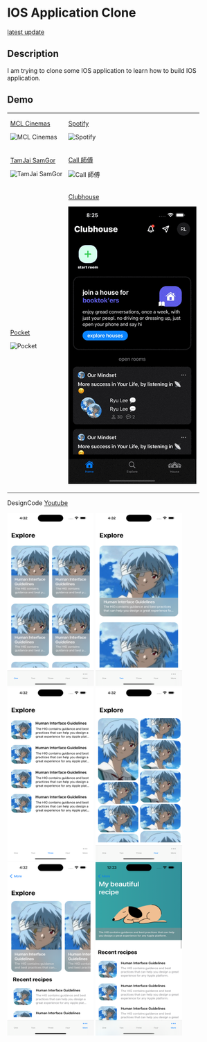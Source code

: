 # IOS Application Clone

[latest update](./mcl-cinemas/update.md)

## Description

I am trying to clone some IOS application to learn how to build IOS application.

## Demo

<table>
<tr>
<td>

[MCL Cinemas](https://apps.apple.com/hk/app/mcl-cinemas-ticketing/id807365065?l=en-GB)

![MCL Cinemas](./assets/mcl-cinemas/mcl-cinemas.gif)

</td>

<td>

[Spotify](https://apps.apple.com/us/app/spotify-discover-new-music/id324684580)

![Spotify](./assets/spotify/spotify.gif)

</td>

</tr>

<tr>

<td>

[TamJai SamGor](https://apps.apple.com/hk/app/%E8%AD%9A%E4%BB%94%E4%B8%89%E5%93%A5%E7%B1%B3%E7%B7%9A-tamjai-samgor-mixian/id1623985775?l=en)

![TamJai SamGor](./assets/tamjaisamgor/tamjaisamgor.gif)

</td>

<td>

[Call 師傅](https://apps.apple.com/hk/app/call-shi-fu-yong-hu-ban/id943297218?l=zh)

![Call 師傅](./assets/callcfu/callcfu.gif)

</td>

</tr>

<tr>
<td>

[Pocket](https://apps.apple.com/tw/app/pocket/id309601447)

![Pocket](./assets/pocket/Pocket.gif)

</td>

<td>

[Clubhouse](https://apps.apple.com/us/app/clubhouse-drop-in-audio-chat/id1503133294)

![Clubhouse](./assets/clubhouse/clubhouse.gif)

</td>
</tr>

</table>

DesignCode [Youtube](https://www.youtube.com/watch?v=XzjxqS0xAu0)

<img src="./assets/designcode/1.png" width="200" height="400" /> <img src="./assets/designcode/2.png" width="200" height="400" /> <img src="./assets/designcode/3.png" width="200" height="400" /> <img src="./assets/designcode/4.png" width="200" height="400" /> <img src="./assets/designcode/5.png" width="200" height="400" /> <img src="./assets/designcode/6.png" width="200" height="400" />
